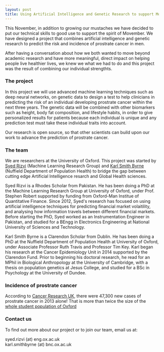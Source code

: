 ```yaml
---
layout: post
title: Using Artificial Intelligence and Genetic Research to support Movember
---
```


This November, in addition to growing our mustaches we have decided to put our technical skills to good use to support the spirit 
of Movember. 
We have designed a project that combines artificial intelligence and genetic research to predict the risk and incidence of 
prostrate cancer in men. 

After having a conversation about how we both wanted to move beyond academic research and have more meaningful, direct impact on helping people live healthier lives, we knew we what we had to do and this project was the result of combining our individual strengthts. 

### The project
In this project we will use advanced machine learning techniques such as deep neural networks, on genetic data to design a test to help clinicians in predicting the risk of an individual developing prostrate cancer within the next three years. The genetic data will be combined with other biomarkers such as height, body fat composition, and lifestyle habits, in order to give personalized results for patients because each individual is unique and any prediction test must take these individual traits into account. 

Our research is open source, so that other scientists can build upon our work to advance the prediction of prostrate cancer. 

### The team

We are researchers at the University of Oxford. This project was started by [Syed Rizvi](http://www.saarizvi.com/ "Syed Rizvi's homepage") (Machine Learning Research Group) and [Karl Smith Byrne](https://www.ndph.ox.ac.uk/team/karl-smithbyrne "Karl Smith Byrne - Nuffield Dept of Population Health") (Nuffield Department of Population Health) to bridge the gap between cutting edge Artificial Intelligence resarch and Global Health sciences. 

Syed Rizvi is a Rhodes Scholar from Pakistan. He has been doing a PhD at the Machine Learning Research Group at University of Oxford, under Prof. Stephen Robert supported by funding from Oxford-Man Institue of Quantitative Finance. Since 2012, Syed's research has focused on using artificial intelligence techniques for predicting financial market volaitility, and analysing how information travels between different financial markets. Before starting the PhD, Syed worked as an Instrumentation Engineer in Pakistan, and studied for a BEngg in Electronics Engineering at National University of Sciences and Technology. 

Karl Smith Byrne is a Clarendon Scholar from Dublin. He has been doing a PhD at the Nuffield Department of Population Health at University of Oxford, under Associate Professor Ruth Travis and Professor Tim Key. Karl began his research at the Cancer Epidemiology Unit in 2014 supported by the Clarendon Fund. Prior to beginning his doctoral research, he read for an MPhil in Biological Anthropology at the University of Cambridge, with a thesis on population genetics at Jesus College, and studied for a BSc in Psychology at the University of Dundee.

### Incidence of prostrate cancer

According to [Cancer Research UK](http://www.cancerresearchuk.org/health-professional/cancer-statistics/statistics-by-cancer-type/prostate-cancer/incidence#8XByEiF2YHX1cjMg.99 "Accessed on 03 Nov, 2016"), there were 47,300 new cases of prostrate cancer in 2013 alone! That is more than twice the size of the [whole student population of Oxford](https://www.ox.ac.uk/about/facts-and-figures/student-numbers?wssl=1 "22,602 according to Oxford University Student Statistics website on 03 Nov, 2016")



### Contact us

To find out more about our project or to join our team, email us at:  

syed.rizvi (at) eng.ox.ac.uk  
karl.smithbyrne (at) bnc.ox.ac.uk
